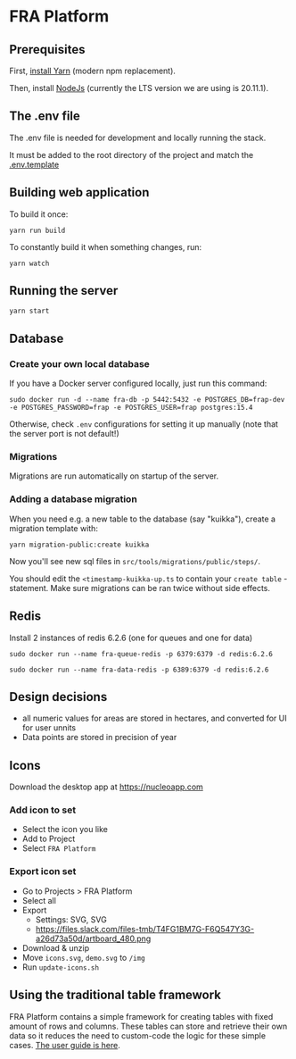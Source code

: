 # FRA Platform

## Prerequisites

First, [install Yarn](https://yarnpkg.com/en/docs/install) (modern npm replacement).

Then, install [NodeJs](https://nodejs.org/en/download/) (currently the LTS version we are using is 20.11.1).

## The .env file

The .env file is needed for development and locally running the stack.

It must be added to the root directory of the project and match the [.env.template](./.env.template)


## Building web application

To build it once:

```yarn run build```

To constantly build it when something changes, run:

```yarn watch```

## Running the server

```yarn start```

## Database

### Create your own local database

If you have a Docker server configured locally, just run this command:

```shell
sudo docker run -d --name fra-db -p 5442:5432 -e POSTGRES_DB=frap-dev -e POSTGRES_PASSWORD=frap -e POSTGRES_USER=frap postgres:15.4
```

Otherwise, check `.env` configurations for setting it up manually (note that the server port is not default!)

### Migrations

Migrations are run automatically on startup of the server.

### Adding a database migration

When you need e.g. a new table to the database (say "kuikka"), create a migration
template with:

```shell
yarn migration-public:create kuikka
```

Now you'll see new sql files in `src/tools/migrations/public/steps/`.

You should edit the `<timestamp-kuikka-up.ts` to contain your `create table` -statement.
Make sure migrations can be ran twice without side effects.

## Redis

Install 2 instances of redis 6.2.6 (one for queues and one for data)

```shell
sudo docker run --name fra-queue-redis -p 6379:6379 -d redis:6.2.6
```
```shell
sudo docker run --name fra-data-redis -p 6389:6379 -d redis:6.2.6
```

## Design decisions

* all numeric values for areas are stored in hectares, and converted for UI for user unnits
* Data points are stored in precision of year

## Icons

Download the desktop app  at https://nucleoapp.com

### Add icon to set

* Select the icon you like
* Add to Project
* Select `FRA Platform`

### Export icon set

* Go to Projects > FRA Platform
* Select all
* Export
    * Settings: SVG, SVG <symbols>
    * https://files.slack.com/files-tmb/T4FG1BM7G-F6Q547Y3G-a26d73a50d/artboard_480.png
* Download & unzip
* Move `icons.svg`, `demo.svg` to `/img`
* Run `update-icons.sh`

## Using the traditional table framework

FRA Platform contains a simple framework for creating tables with
fixed amount of rows and columns. These tables can store and retrieve
their own data so it reduces the need to custom-code the logic for
these simple cases. [The user guide is here](doc/traditional-table-guide.md).

